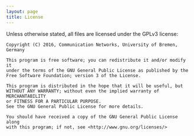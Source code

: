 ```yaml
---
layout: page
title: License
---
```


Unless otherwise stated, all files are licensed under the GPLv3 license:

    Copyright (C) 2016, Communication Networks, University of Bremen, Germany

    This program is free software; you can redistribute it and/or modify it
    under the terms of the GNU General Public License as published by the
    Free Software Foundation; version 3 of the License.

    This program is distributed in the hope that it will be useful, but
    WITHOUT ANY WARRANTY; without even the implied warranty of MERCHANTABILITY
    or FITNESS FOR A PARTICULAR PURPOSE.
    See the GNU General Public License for more details.

    You should have received a copy of the GNU General Public License along
    with this program; if not, see <http://www.gnu.org/licenses/>
